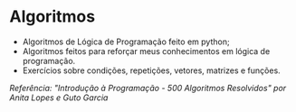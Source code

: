 # Algoritmos
- Algoritmos de Lógica de Programação feito em python;
- Algoritmos feitos para reforçar meus conhecimentos em lógica de programação.
- Exercícios sobre condições, repetições, vetores, matrizes e funções.

*Referência: "Introdução à Programação - 500 Algoritmos Resolvidos" por Anita Lopes e Guto Garcia*
